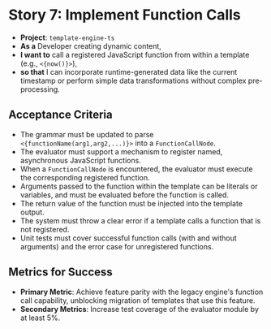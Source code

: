 # Story 7: Implement Function Calls

- **Project**: `template-engine-ts`
- **As a** Developer creating dynamic content,
- **I want to** call a registered JavaScript function from within a template (e.g., `<{now()}>`),
- **so that** I can incorporate runtime-generated data like the current timestamp or perform simple data transformations without complex pre-processing.

## Acceptance Criteria

-   The grammar must be updated to parse `<{functionName(arg1,arg2,...)}>` into a `FunctionCallNode`.
-   The evaluator must support a mechanism to register named, asynchronous JavaScript functions.
-   When a `FunctionCallNode` is encountered, the evaluator must execute the corresponding registered function.
-   Arguments passed to the function within the template can be literals or variables, and must be evaluated before the function is called.
-   The return value of the function must be injected into the template output.
-   The system must throw a clear error if a template calls a function that is not registered.
-   Unit tests must cover successful function calls (with and without arguments) and the error case for unregistered functions.

## Metrics for Success

- **Primary Metric**: Achieve feature parity with the legacy engine's function call capability, unblocking migration of templates that use this feature.
- **Secondary Metrics**: Increase test coverage of the evaluator module by at least 5%.
